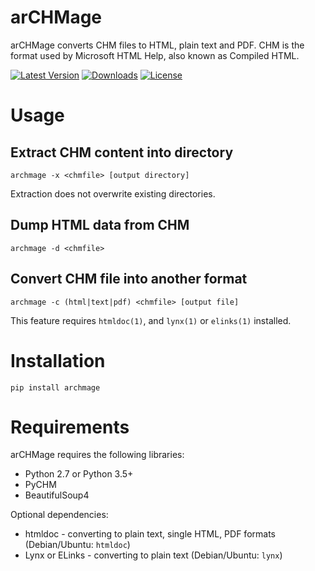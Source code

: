 arCHMage
========

arCHMage converts CHM files to HTML, plain text and PDF. CHM is the format used
by Microsoft HTML Help, also known as Compiled HTML.

[![Latest Version](https://img.shields.io/pypi/v/archmage.svg)](https://pypi.python.org/pypi/archmage/)
[![Downloads](https://img.shields.io/pypi/dm/archmage.svg)](https://pypi.python.org/pypi/archmage/)
[![License](https://img.shields.io/github/license/dottedmag/archmage.svg)](https://pypi.python.org/pypi/archmage/)

Usage
=====

Extract CHM content into directory
----------------------------------

    archmage -x <chmfile> [output directory]

Extraction does not overwrite existing directories.

Dump HTML data from CHM
-----------------------

    archmage -d <chmfile>

Convert CHM file into another format
------------------------------------

    archmage -c (html|text|pdf) <chmfile> [output file]

This feature requires `htmldoc(1)`, and `lynx(1)` or `elinks(1)` installed.

Installation
============

    pip install archmage

Requirements
============

arCHMage requires the following libraries:

  * Python 2.7 or Python 3.5+
  * PyCHM
  * BeautifulSoup4

Optional dependencies:

  * htmldoc - converting to plain text, single HTML, PDF formats
    (Debian/Ubuntu: `htmldoc`)
  * Lynx or ELinks - converting to plain text
    (Debian/Ubuntu: `lynx`)
